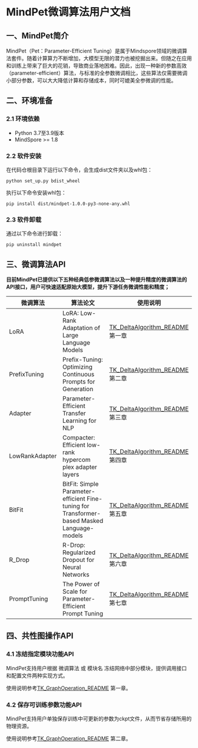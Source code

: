 # MindPet微调算法用户文档



## 一、MindPet简介

MindPet（Pet：Parameter-Efficient Tuning）是属于Mindspore领域的微调算法套件。随着计算算力不断增加，大模型无限的潜力也被挖掘出来。但随之在应用和训练上带来了巨大的花销，导致商业落地困难。因此，出现一种新的参数高效（parameter-efficient）算法，与标准的全参数微调相比，这些算法仅需要微调小部分参数，可以大大降低计算和存储成本，同时可媲美全参微调的性能。


## 二、环境准备

### 2.1 环境依赖

- Python 3.7至3.9版本
- MindSpore >= 1.8

 

### 2.2 软件安装

在代码仓根目录下运行以下命令，会生成dist文件夹以及whl包：

```shell
python set_up.py bdist_wheel
```

执行以下命令安装whl包：
```shell
pip install dist/mindpet-1.0.0-py3-none-any.whl
```


### 2.3 软件卸载

通过以下命令进行卸载：
```shell
pip uninstall mindpet
```



## 三、微调算法API

**目前MindPet已提供以下五种经典低参微调算法以及一种提升精度的微调算法的API接口，用户可快速适配原始大模型，提升下游任务微调性能和精度；**

| 微调算法           | 算法论文                                                    | 使用说明                                                            |
|----------------| ----------------------------------------------------------- |-----------------------------------------------------------------|
| LoRA           | LoRA: Low-Rank Adaptation of Large Language Models          | [TK_DeltaAlgorithm_README](doc/TK_DeltaAlgorithm_README.md) 第一章 |
| PrefixTuning   | Prefix-Tuning: Optimizing Continuous Prompts for Generation | [TK_DeltaAlgorithm_README](doc/TK_DeltaAlgorithm_README.md) 第二章 |
| Adapter        | Parameter-Efficient Transfer Learning for NLP               | [TK_DeltaAlgorithm_README](doc/TK_DeltaAlgorithm_README.md) 第三章 |
| LowRankAdapter | Compacter: Efficient low-rank hypercom plex adapter layers  | [TK_DeltaAlgorithm_README](doc/TK_DeltaAlgorithm_README.md) 第四章 |
| BitFit         | BitFit: Simple Parameter-efficient Fine-tuning for Transformer-based Masked Language-models | [TK_DeltaAlgorithm_README](doc/TK_DeltaAlgorithm_README.md) 第五章 |
| R_Drop         | R-Drop: Regularized Dropout for Neural Networks | [TK_DeltaAlgorithm_README](doc/TK_DeltaAlgorithm_README.md) 第六章 |
| PromptTuning   | The Power of Scale for Parameter-Efficient Prompt Tuning | [TK_DeltaAlgorithm_README](doc/TK_DeltaAlgorithm_README.md) 第七章 |



## 四、共性图操作API

### 4.1 冻结指定模块功能API

MindPet支持用户根据 微调算法 或 模块名 冻结网络中部分模块，提供调用接口和配置文件两种实现方式。

使用说明参考[TK_GraphOperation_README](doc/TK_GraphOperation_README.md) 第一章。



### 4.2 保存可训练参数功能API

MindPet支持用户单独保存训练中可更新的参数为ckpt文件，从而节省存储所用的物理资源。

使用说明参考[TK_GraphOperation_README](doc/TK_GraphOperation_README.md) 第二章。
